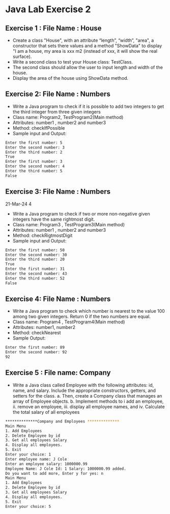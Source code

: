 # Java Lab Exercise 2

## Exercise 1 : File Name : House
- Create a class "House", with an attribute “length”, “width”, "area", a
constructor that sets there values and a method "ShowData" to
display "I am a house, my area is xxx m2
 (instead of xxx, it will show
the real surface).
- Write a second class to test your House class: TestClass.
- The second class should allow the user to input length and width of the
house.
- Display the area of the house using ShowData method.
## Exercise 2: File Name : Numbers

- Write a Java program to check if it is possible to add two
integers to get the third integer from three given integers
- Class name: Program2, TestProgram2(Main method)
- Attributes: number1 , number2 and number3
- Method: checkIfPossible
- Sample input and Output:

```bash
Enter the first number: 5
Enter the second number: 3
Enter the third number: 2
True
Enter the first number: 3
Enter the second number: 4
Enter the third number: 5
False
```

## Exercise 3: File Name : Numbers
21-Mar-24 4
-  Write a Java program to check if two or more non-negative given integers
have the same rightmost digit.
- Class name: Program3 , TestProgram3(Main method)
- Attributes: number1 , number2 and number3
- Method: checkRigtmostDigit
- Sample input and Output:

```bash
Enter the first number: 50
Enter the second number: 30
Enter the third number: 20
True
Enter the first number: 31
Enter the second number: 43
Enter the third number: 52
False
```

## Exercise 4: File Name : Numbers
- Write a Java program to check which number is nearest to the value
100 among two given integers. Return 0 if the two numbers are
equal.
-  Class name: Program4 , TestProgram4(Main method)
-  Attributes: number1, number2
- Method: checkNearest
- Sample Output:
```bash
Enter the first number: 89
Enter the second number: 92
92
```

## Exercise 5 : File name: Company
- Write a Java class called Employee with the following attributes: id,
name, and salary. Include the appropriate constructors, getters, and
setters for the class.
a. Then, create a Company class that manages an array of Employee
objects.
b. Implement methods to
i add an employee,
ii. remove an employee,
iii. display all employee names, and
iv. Calculate the total salary of all employees

```bash
**************Company and Employees **************
Main Menu
1. Add Employees
2. Delete Employee by id
3. Get all employees Salary 
4. Display all employees.
5. Exit 
Enter your choice: 1
Enter employee name: J Cole
Enter an employee salary: 1000000.99
Employee Name: J Cole Id: 1 Salary: 1000000.99 added.
Do you want to add more, Enter y for yes: n
Main Menu
1. Add Employees
2. Delete Employee by id
3. Get all employees Salary 
4. Display all employees.
5. Exit 
Enter your choice: 5
```
